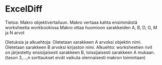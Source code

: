 # ExcelDiff
Tietoa:
Makro objektivertailuun.
Makro vertaaa kahta ensimmäistä worksheetia workbookissa
Makro ottaa huomioon sarakkeiden A, B, D, G, M ja N arvot

Oletuksia ja alkuehtoja:
Oletetaan sarakkeen A arvoksi objektin nimi.
Oletetaan sarakkeen B arvoksi kirjaston nimi.
Alkuehto: worksheetien rivit on järjestetty ensisijaisesti sarakkeen B, toissijaisesti sarakkeen A mukaan.
(tason 3,...,n sorttaukset eivät vaikuta olennaisesti makron toimintaan)
